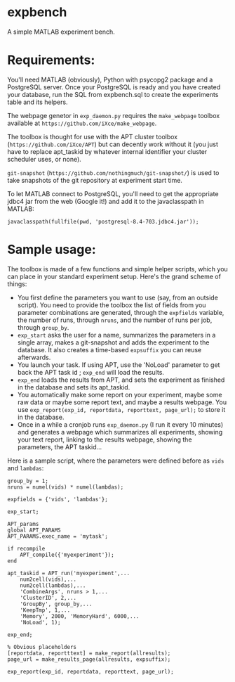 expbench
========

A simple MATLAB experiment bench.

Requirements:
=============
You'll need MATLAB (obviously), Python with psycopg2 package and a PostgreSQL
server. Once your PostgreSQL is ready and you have created your database, run
the SQL from expbench.sql to create the experiments table and its helpers.

The webpage genetor in `exp_daemon.py` requires the `make_webpage` toolbox
available at `https://github.com/iXce/make_webpage`.

The toolbox is thought for use with the APT cluster toolbox
(`https://github.com/iXce/APT`) but can decently work without it (you just have
to replace apt_taskid by whatever internal identifier your cluster scheduler
uses, or none).

`git-snapshot` (`https://github.com/nothingmuch/git-snapshot/`) is used to take
snapshots of the git repository at experiment start time.

To let MATLAB connect to PostgreSQL, you'll need to get the appropriate jdbc4
jar from the web (Google it!) and add it to the javaclasspath in MATLAB:

    javaclasspath(fullfile(pwd, 'postgresql-8.4-703.jdbc4.jar'));

Sample usage:
=============

The toolbox is made of a few functions and simple helper scripts, which you can
place in your standard experiment setup. Here's the grand scheme of things:
- You first define the parameters you want to use (say, from an outside
  script). You need to provide the toolbox the list of fields from you
  parameter combinations are generated, through the `expfields` variable, the
  number of runs, through `nruns`, and the number of runs per job, through
  `group_by`.
- `exp_start` asks the user for a name, summarizes the parameters in a single
  array, makes a git-snapshot and adds the experiment to the database. It also
  creates a time-based `expsuffix` you can reuse afterwards.
- You launch your task. If using APT, use the 'NoLoad' parameter to get back
  the APT task id ; `exp_end` will load the results.
- `exp_end` loads the results from APT, and sets the experiment as finished in
  the database and sets its apt_taskid.
- You automatically make some report on your experiment, maybe some raw data or
  maybe some report text, and maybe a results webpage. You use `exp_report(exp_id,
  reportdata, reporttext, page_url);` to store it in the database.
- Once in a while a cronjob runs `exp_daemon.py` (I run it every 10 minutes)
  and generates a webpage which summarizes all experiments, showing your text
  report, linking to the results webpage, showing the parameters, the APT
  taskid...

Here is a sample script, where the parameters were defined before as `vids` and
`lambdas`:

    group_by = 1;
    nruns = numel(vids) * numel(lambdas);

    expfields = {'vids', 'lambdas'};

    exp_start;

    APT_params
    global APT_PARAMS
    APT_PARAMS.exec_name = 'mytask';

    if recompile
        APT_compile({'myexperiment'});
    end

    apt_taskid = APT_run('myexperiment',...
        num2cell(vids),...
        num2cell(lambdas),...
        'CombineArgs', nruns > 1,...
        'ClusterID', 2,...
        'GroupBy', group_by,...
        'KeepTmp', 1,...
        'Memory', 2000, 'MemoryHard', 6000,...
        'NoLoad', 1);

    exp_end;

    % Obvious placeholders
    [reportdata, reportttext] = make_report(allresults);
    page_url = make_results_page(allresults, expsuffix);

    exp_report(exp_id, reportdata, reporttext, page_url);
